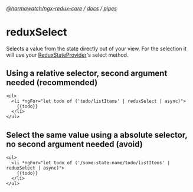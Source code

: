 ###### [@harmowatch/ngx-redux-core](../../README.md) / [docs](../index.md) / [pipes](./index.md)
 
# reduxSelect

Selects a value from the state directly out of your view. For the selection it will use your 
[ReduxStateProvider](../api/redux-state-provider.md#select)'s select method.

## Using a relative selector, second argument needed (recommended)

```angular2html
<ul>
  <li *ngFor="let todo of ('todo/listItems' | reduxSelect | async)">
    {{todo}}
  </li>
</ul>
```

## Select the same value using a absolute selector, no second argument needed (avoid)

```angular2html
<ul>
  <li *ngFor="let todo of ('/some-state-name/todo/listItems' | reduxSelect | async)">
    {{todo}}
  </li>
</ul>
```
